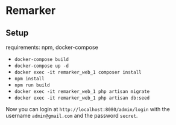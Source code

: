 # Remarker  

## Setup  

  requirements: npm, docker-compose  

- `docker-compose build`
- `docker-compose up -d`
- `docker exec -it remarker_web_1 composer install`
- `npm install`
- `npm run build`  
- `docker exec -it remarker_web_1 php artisan migrate`  
- `docker exec -it remarker_web_1 php artisan db:seed`

Now you can login at `http://localhost:8080/admin/login` with the username `admin@gmail.com` and the password `secret`.  

